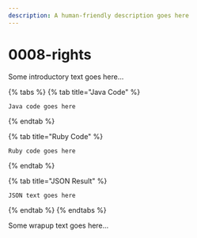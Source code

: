 ```yaml
---
description: A human-friendly description goes here
---
```


# 0008-rights

Some introductory text goes here...

{% tabs %}
{% tab title="Java Code" %}
```text
Java code goes here
```
{% endtab %}

{% tab title="Ruby Code" %}
```text
Ruby code goes here
```
{% endtab %}

{% tab title="JSON Result" %}
```text
JSON text goes here
```
{% endtab %}
{% endtabs %}

Some wrapup text goes here...

